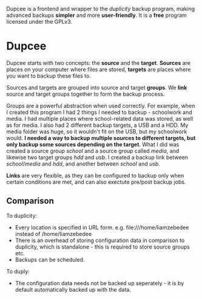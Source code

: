 Dupcee is a frontend and wrapper to the *duplicity* backup program, making advanced backups **simpler** and more **user-friendly**. It is a **free** program licensed under the GPLv3. 

# Dupcee
Dupcee starts with two concepts: the **source** and the **target**. **Sources** are places on your computer where files are stored, **targets** are places where you want to backup these files to. 

Sources and targets are grouped into source and target **groups**. We **link** source and target groups together to form the backup process.

Groups are a powerful abstraction when used correctly. For example, when I created this program I had 2 things I needed to backup - schoolwork and media. I had multiple places where school-related data was stored, as well as for media. I also had 2 different backup targets, a USB and a HDD. My media folder was huge, so it wouldn't fit on the USB, but my schoolwork would. **I needed a way to backup multiple sources to different targets, but only backup some sources depending on the target**. What I did was created a source group *school* and a source group called *media*, and likewise two target groups *hdd* and *usb*. I created a backup link between *school*/*media* and *hdd*, and another between *school* and *usb*.

**Links** are very flexible, as they can be configured to backup only when certain conditions are met, and can also exectute pre/post backup jobs.

## Comparison
To duplicity:
* Every location is specified in URL form. e.g. file:///home/liamzebedee instead of /home/liamzebedee
* There is an overhead of storing configuration data in comparison to duplicity, which is standalone - this is required to store source groups etc.
* Backups can be scheduled. 

To duply:
* The configuration data needs not be backed up seperately - it is by default automatically backed up with the data. 
